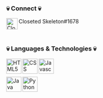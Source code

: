 ### 💀 Connect 💀

<img align="left" alt="Closeted Skeleton#1678" width="30px" src="https://simpleicons.org/icons/discord.svg" />

Closeted Skeleton#1678

<br/>

### 💀 Languages & Technologies 💀

<img align="left" alt="HTML5" width="40px" src="https://simpleicons.org/icons/html5.svg" />
<img align="left" alt="CSS" width="40px" src="https://simpleicons.org/icons/css3.svg" />
<img align="left" alt="Javascript" width="40px" src="https://simpleicons.org/icons/javascript.svg" />

<br/><br/>

<img align="left" alt="Java" width="40px" src="https://simpleicons.org/icons/java.svg" />
<img align="left" alt="Python" width="40px" src="https://simpleicons.org/icons/python.svg" />

<br/><br/>
